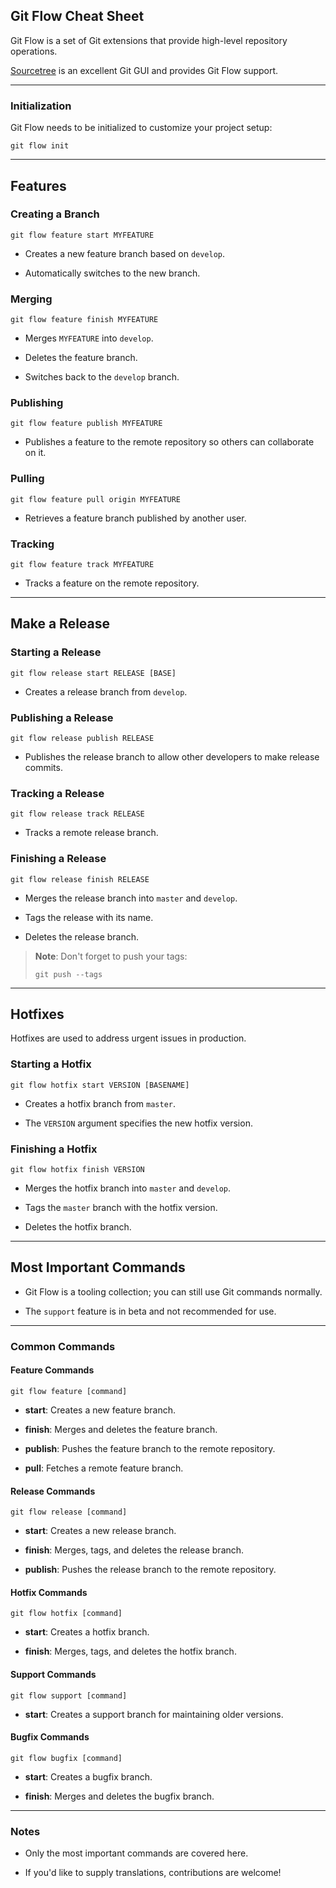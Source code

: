 ## Git Flow Cheat Sheet

Git Flow is a set of Git extensions that provide high-level repository operations.

[Sourcetree](http://www.sourcetreeapp.com/) is an excellent Git GUI and provides Git Flow support.

---

### Initialization

Git Flow needs to be initialized to customize your project setup:

```
git flow init
```

---

## Features

### Creating a Branch

```
git flow feature start MYFEATURE
```

- Creates a new feature branch based on `develop`.
    
- Automatically switches to the new branch.
    

### Merging

```
git flow feature finish MYFEATURE
```

- Merges `MYFEATURE` into `develop`.
    
- Deletes the feature branch.
    
- Switches back to the `develop` branch.
    

### Publishing

```
git flow feature publish MYFEATURE
```

- Publishes a feature to the remote repository so others can collaborate on it.
    

### Pulling

```
git flow feature pull origin MYFEATURE
```

- Retrieves a feature branch published by another user.
    

### Tracking

```
git flow feature track MYFEATURE
```

- Tracks a feature on the remote repository.
    

---

## Make a Release

### Starting a Release

```
git flow release start RELEASE [BASE]
```

- Creates a release branch from `develop`.
    

### Publishing a Release

```
git flow release publish RELEASE
```

- Publishes the release branch to allow other developers to make release commits.
    

### Tracking a Release

```
git flow release track RELEASE
```

- Tracks a remote release branch.
    

### Finishing a Release

```
git flow release finish RELEASE
```

- Merges the release branch into `master` and `develop`.
    
- Tags the release with its name.
    
- Deletes the release branch.
    

> **Note**: Don't forget to push your tags:
> 
> ```
> git push --tags
> ```

---

## Hotfixes

Hotfixes are used to address urgent issues in production.

### Starting a Hotfix

```
git flow hotfix start VERSION [BASENAME]
```

- Creates a hotfix branch from `master`.
    
- The `VERSION` argument specifies the new hotfix version.
    

### Finishing a Hotfix

```
git flow hotfix finish VERSION
```

- Merges the hotfix branch into `master` and `develop`.
    
- Tags the `master` branch with the hotfix version.
    
- Deletes the hotfix branch.
    

---

## Most Important Commands

- Git Flow is a tooling collection; you can still use Git commands normally.
    
- The `support` feature is in beta and not recommended for use.
    

---

### Common Commands

#### Feature Commands

```
git flow feature [command]
```

- **start**: Creates a new feature branch.
    
- **finish**: Merges and deletes the feature branch.
    
- **publish**: Pushes the feature branch to the remote repository.
    
- **pull**: Fetches a remote feature branch.
    

#### Release Commands

```
git flow release [command]
```

- **start**: Creates a new release branch.
    
- **finish**: Merges, tags, and deletes the release branch.
    
- **publish**: Pushes the release branch to the remote repository.
    

#### Hotfix Commands

```
git flow hotfix [command]
```

- **start**: Creates a hotfix branch.
    
- **finish**: Merges, tags, and deletes the hotfix branch.
    

#### Support Commands

```
git flow support [command]
```

- **start**: Creates a support branch for maintaining older versions.
    

#### Bugfix Commands

```
git flow bugfix [command]
```

- **start**: Creates a bugfix branch.
    
- **finish**: Merges and deletes the bugfix branch.
    

---

### Notes

- Only the most important commands are covered here.
    
- If you'd like to supply translations, contributions are welcome!
